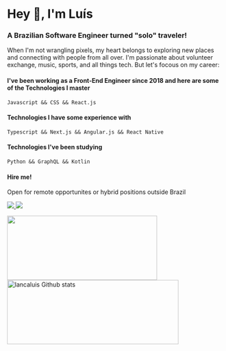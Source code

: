 <h1>Hey 👋, I'm Luís</h1>
<h3>A Brazilian Software Engineer turned "solo" traveler!</h3>

<p>When I'm not wrangling pixels, my heart belongs to exploring new places and connecting with people from all over. I'm passionate about volunteer exchange, music, sports, and all things tech. But let's focous on my career:</p>

<h4>I've been working as a Front-End Engineer since 2018 and here are some of the Technologies I master</h4>
<div"><code>Javascript && CSS && React.js</code></div>

<h4>Technologies I have some experience with</h4>
<div><code>Typescript && Next.js && Angular.js && React Native</code></div>

<h4>Technologies I've been studying</h4>
<div"><code>Python && GraphQL && Kotlin</code></div>

<h4>Hire me!</h4>
<p>Open for remote opportunites or hybrid positions outside Brazil</p>
<p>
    <a
    href="https://web.whatsapp.com/send?phone=+5511993028124"
    alt="WhatsApp"
    target="blank"
  >
    <img src="https://img.shields.io/badge/WhatsApp-25D366?style=for-the-badge&logo=whatsapp&logoColor=white" />
  </a>
  <a
    href="https://www.linkedin.com/in/luisslanca"
    alt="LinkedIn"
    target="blank"
  >
    <img src="https://img.shields.io/badge/linkedin-%230077B5.svg?style=for-the-badge&logo=linkedin&logoColor=white" />
  </a>
</p>

<div>
  <img src="https://github-readme-stats.vercel.app/api/top-langs/?username=lancaluis&layout=compact&theme=prussian" width="350px" height="150px" />
  <img src="https://github-readme-stats.vercel.app/api?username=lancaluis&show_icons=true&include_all_commits=true&theme=prussian" alt="lancaluis Github stats" width="400px" height="150px" />
</div>

